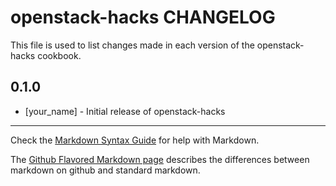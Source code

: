 openstack-hacks CHANGELOG
=========================

This file is used to list changes made in each version of the openstack-hacks cookbook.

0.1.0
-----
- [your_name] - Initial release of openstack-hacks

- - -
Check the [Markdown Syntax Guide](http://daringfireball.net/projects/markdown/syntax) for help with Markdown.

The [Github Flavored Markdown page](http://github.github.com/github-flavored-markdown/) describes the differences between markdown on github and standard markdown.
